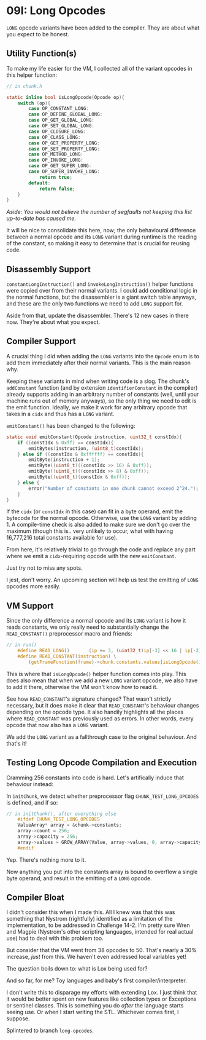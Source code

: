 # 09I: Long Opcodes

`LONG` opcode variants have been added to the compiler. They are about what you expect to be honest.

## Utility Function(s)

To make my life easier for the VM, I collected all of the variant opcodes in this helper function:

```c
// in chunk.h

static inline bool isLongOpcode(Opcode op){
    switch (op){
        case OP_CONSTANT_LONG:
        case OP_DEFINE_GLOBAL_LONG:
        case OP_GET_GLOBAL_LONG:
        case OP_SET_GLOBAL_LONG:
        case OP_CLOSURE_LONG:
        case OP_CLASS_LONG:
        case OP_GET_PROPERTY_LONG:
        case OP_SET_PROPERTY_LONG:
        case OP_METHOD_LONG:
        case OP_INVOKE_LONG:
        case OP_GET_SUPER_LONG:
        case OP_SUPER_INVOKE_LONG:
            return true;
        default:
            return false;
    }
}
```

*Aside: You would not believe the number of segfaults not keeping this list up-to-date has caused me.*

It will be nice to consolidate this here, now; the only behavioural difference between a normal opcode and its `LONG` variant during runtime is the reading of the constant, so making it easy to determine that is crucial for reusing code.

## Disassembly Support

`constantLongInstruction()` and `invokeLongInstruction()` helper functions were copied over from their normal variants. I could add conditional logic in the normal functions, but the disassembler is a giant switch table anyways, and these are the only two functions we need to add `LONG` support for.

Aside from that, update the disassembler. There's 12 new cases in there now. They're about what you expect.

## Compiler Support

A crucial thing I did when adding the `LONG` variants into the `Opcode` enum is to add them immediately after their normal variants. This is the main reason why.

Keeping these variants in mind when writing code is a slog. The chunk's `addConstant` function (and by extension `identifierConstant` in the compiler) already supports adding in an arbitrary number of constants (well, until your machine runs out of memory anyways), so the only thing we need to edit is the emit function. Ideally, we make it work for any arbitrary opcode that takes in a `cidx` and thus has a `LONG` variant.

`emitConstant()` has been changed to the following:

```c
static void emitConstant(Opcode instruction, uint32_t constIdx){
    if ((constIdx & 0xff) == constIdx){
        emitBytes(instruction, (uint8_t)constIdx);
    } else if ((constIdx & 0xffffff) == constIdx){
        emitByte(instruction + 1);
        emitByte((uint8_t)((constIdx >> 16) & 0xff));
        emitByte((uint8_t)((constIdx >> 8) & 0xff));
        emitByte((uint8_t)(constIdx & 0xff));
    } else {
        error("Number of constants in one chunk cannot exceed 2^24.");
    }
}
```

If the `cidx` (or `constIdx` in this case) can fit in a byte operand, emit the bytecode for the normal opcode. Otherwise, use the `LONG` variant by adding 1. A compile-time check is also added to make sure we don't go over the maximum (though this is.. very unlikely to occur, what with having 16,777,216 total constants available for use).

From here, it's relatively trivial to go through the code and replace any part where we emit a `cidx`-requiring opcode with the new `emitConstant`. 

Just try not to miss any spots. 

I jest, don't worry. An upcoming section will help us test the emitting of `LONG` opcodes more easily.

## VM Support

Since the only difference a normal opcode and its `LONG` variant is how it reads constants, we only really need to substantially change the `READ_CONSTANT()` preprocessor macro and friends:

```c
// in run()
    #define READ_LONG()       (ip += 3, (uint32_t)ip[-3] << 16 | ip[-2] << 8 | ip[-1])
    #define READ_CONSTANT(instruction) \
        (getFrameFunction(frame)->chunk.constants.values[isLongOpcode(instruction) ? READ_LONG() : READ_BYTE()])
```

This is where that `isLongOpcode()` helper function comes into play. This does also mean that when we add a new `LONG` variant opcode, we also have to add it there, otherwise the VM won't know how to read it.

See how `READ_CONSTANT`'s signature changed? That wasn't strictly necessary, but it does make it clear that `READ_CONSTANT`'s behaviour changes depending on the opcode type. It also handily highlights all the places where `READ_CONSTANT` was previously used as errors. In other words, every opcode that now also has a `LONG` variant.

We add the `LONG` variant as a fallthrough case to the original behaviour. And that's it!

## Testing Long Opcode Compilation and Execution

Cramming 256 constants into code is hard. Let's artifically induce that behaviour instead:

In `initChunk`, we detect whether preprocessor flag `CHUNK_TEST_LONG_OPCODES` is defined, and if so:

```c
// in initChunk(), after everything else
    #ifdef CHUNK_TEST_LONG_OPCODES
    ValueArray* array = &chunk->constants;
    array->count = 256;
    array->capacity = 256;
    array->values = GROW_ARRAY(Value, array->values, 0, array->capacity);
    #endif
```

Yep. There's nothing more to it.

Now anything you put into the constants array is bound to overflow a single byte operand, and result in the emitting of a `LONG` opcode.

## Compiler Bloat

I didn't consider this when I made this. All I knew was that this was something that Nystrom (rightfully) identified as a limitation of the implementation, to be addressed in Challenge 14-2. I'm pretty sure Wren and Magpie (Nystrom's other scripting languages, intended for real actual use) had to deal with this problem too.

But consider that the VM went from 38 opcodes to 50. That's nearly a 30% increase, *just* from this. We haven't even addressed local variables yet!

The question boils down to: what is Lox being used for?

And so far, for me? Toy languages and baby's first compiler/interpreter.

I don't write this to disparage my efforts with extending Lox. I just think that it would be better spent on new features like collection types or Exceptions or sentinel classes. This is something you do *after* the language starts seeing use. Or when I start writing the STL. Whichever comes first, I suppose.

Splintered to branch `long-opcodes`.